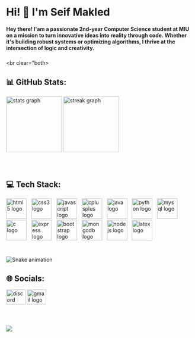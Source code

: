 <h1 align="left">Hi! 👋 I'm Seif Makled<br></h2> <h4>Hey there! I'am a passionate 2nd-year Computer Science student at MIU on a mission to turn innovative ideas into reality through code. Whether it's building robust systems or optimizing algorithms, I thrive at the intersection of logic and creativity.</h4>

###

<br clear="both>

<h2 align="left"> 📊 GitHub Stats: <br> </h2>
<div align="left">
  <img src="https://github-readme-stats.vercel.app/api?username=Seifmakled&hide_title=false&hide_rank=false&show_icons=true&include_all_commits=true&count_private=true&disable_animations=false&theme=dracula&locale=en&hide_border=false" height="150" alt="stats graph"  />
  <img src="https://streak-stats.demolab.com?user=Seifmakled&locale=en&mode=daily&theme=dracula&hide_border=false&border_radius=5" height="150" alt="streak graph"  />
</div>

###

<br clear="both">


<h2 align="left"> 💻 Tech Stack: <br> </h2>
<div align="left">
<img src="https://cdn.jsdelivr.net/gh/devicons/devicon/icons/html5/html5-original.svg" height="55" alt="html5 logo" />
<img width="5" />
<img src="https://cdn.jsdelivr.net/gh/devicons/devicon/icons/css3/css3-original.svg" height="55" alt="css3 logo" />
<img width="5" />
<img src="https://cdn.jsdelivr.net/gh/devicons/devicon/icons/javascript/javascript-original.svg" height="55" alt="javascript logo" />
<img width="5" />
<img src="https://cdn.jsdelivr.net/gh/devicons/devicon/icons/cplusplus/cplusplus-original.svg" height="55" alt="cplusplus logo" />
<img width="5" />
<img src="https://cdn.jsdelivr.net/gh/devicons/devicon/icons/java/java-original.svg" height="55" alt="java logo" />
<img width="5" />
<img src="https://cdn.jsdelivr.net/gh/devicons/devicon/icons/python/python-original.svg" height="55" alt="python logo" />
<img width="5" />
<img src="https://cdn.jsdelivr.net/gh/devicons/devicon/icons/mysql/mysql-original.svg" height="55" alt="mysql logo" />
<img width="5" />
<img src="https://cdn.jsdelivr.net/gh/devicons/devicon/icons/c/c-original.svg" height="55" alt="c logo" />
<img width="5" />
<img src="https://cdn.jsdelivr.net/gh/devicons/devicon/icons/express/express-original.svg" height="55" alt="express logo" />
<img width="5" />
<img src="https://cdn.jsdelivr.net/gh/devicons/devicon/icons/bootstrap/bootstrap-original.svg" height="55" alt="bootstrap logo" />
<img width="5" />
<img src="https://cdn.jsdelivr.net/gh/devicons/devicon/icons/mongodb/mongodb-original.svg" height="55" alt="mongodb logo" />
<img width="5" />
<img src="https://cdn.jsdelivr.net/gh/devicons/devicon/icons/nodejs/nodejs-original.svg" height="55" alt="nodejs logo" />
<img width="5" />
<img src="https://cdn.jsdelivr.net/gh/devicons/devicon/icons/latex/latex-original.svg" height="55" alt="latex logo" />
</div>

###

<br clear="both">

<img src="https://raw.githubusercontent.com/Seifmakled/Seifmakled/output/snake.svg" alt="Snake animation" />

###

<h2 align="left"> 🌐 Socials: <br> </h2>
<div align="left">
  <img src="https://raw.githubusercontent.com/maurodesouza/profile-readme-generator/master/src/assets/icons/social/discord/default.svg" width="52" height="40" alt="discord logo"  />
  <img src="https://raw.githubusercontent.com/maurodesouza/profile-readme-generator/master/src/assets/icons/social/gmail/default.svg" width="52" height="40" alt="gmail logo"  />
</div>

###

<br>

![](https://quotes-github-readme.vercel.app/api?type=vetical&theme=dark)

###
